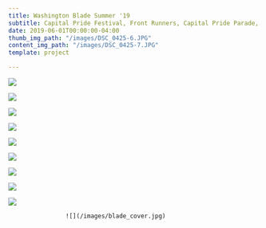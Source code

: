 ```yaml
---
title: Washington Blade Summer '19
subtitle: Capital Pride Festival, Front Runners, Capital Pride Parade, Drag Storytellers
date: 2019-06-01T00:00:00-04:00
thumb_img_path: "/images/DSC_0425-6.JPG"
content_img_path: "/images/DSC_0425-7.JPG"
template: project

---
```

![](/images/DSC_0503-2.JPG)

![](/images/DSC_0772-2.JPG)

![](/images/DSC_1963-2.JPG)

![](/images/DSC_2031-2.JPG)

![](/images/DSC_2233-2.JPG)

![](/images/DSC_2316-2.JPG)

![](/images/DSC_2504-2.JPG)

![](/images/DSC_4865.JPG)

![](/images/DSC_1604-2.JPG)

                    ![](/images/blade_cover.jpg) 